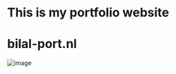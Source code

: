# This is my portfolio website 
# bilal-port.nl
![image](https://github.com/billyfe83/bilal-port.nl/assets/146771733/6d5302bb-1807-47a8-80fd-9ec5ec0a95e8)

